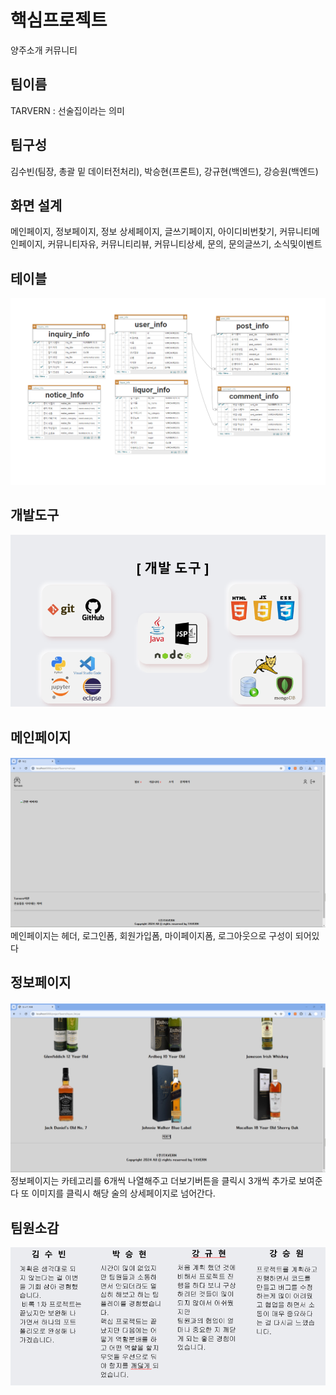 # 핵심프로젝트
양주소개 커뮤니티

## 팀이름
TARVERN : 선술집이라는 의미

## 팀구성
김수빈(팀장, 총괄 밑 데이터전처리), 박승현(프론트), 강규현(백엔드), 강승원(백엔드)

## 화면 설계
메인페이지, 정보페이지, 정보 상세페이지, 글쓰기페이지, 아이디비번찾기, 커뮤니티메인페이지, 커뮤니티자유, 커뮤니티리뷰, 커뮤니티상세, 문의, 문의글쓰기, 소식및이벤트

## 테이블
![테이블](https://github.com/2024-SMHRD-KDT-BigData-20/TAVERN/blob/master/ERD.png?raw=true)

## 개발도구
![개발도구](https://github.com/2024-SMHRD-KDT-BigData-20/TAVERN/blob/master/%EA%B0%9C%EB%B0%9C%EB%8F%84%EA%B5%AC.png)

## 메인페이지
![메인페이지](https://github.com/2024-SMHRD-KDT-BigData-20/TAVERN/blob/master/main.png)
메인페이지는 헤더, 로그인폼, 회원가입폼, 마이페이지폼, 로그아웃으로 구성이 되어있다

## 정보페이지
![정보페이지](https://github.com/2024-SMHRD-KDT-BigData-20/TAVERN/blob/master/liquor_main_2.png?raw=true)
정보페이지는 카테고리를 6개씩 나열해주고 더보기버튼을 클릭시 3개씩 추가로 보여준다 또 이미지를 클릭시 해당 술의 상세페이지로 넘어간다.


## 팀원소감
![팀원소감](https://github.com/2024-SMHRD-KDT-BigData-20/TAVERN/blob/master/%ED%8C%80%EC%9B%90%EC%86%8C%EA%B0%90.png)
